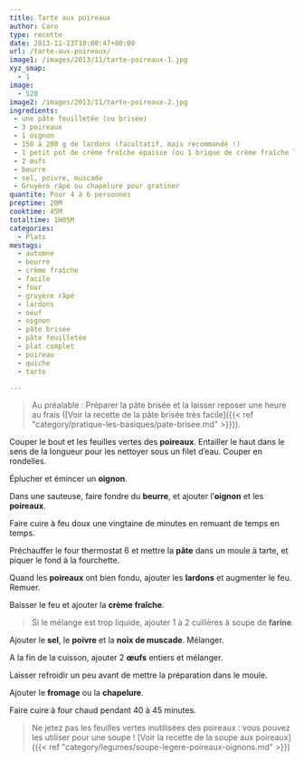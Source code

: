 ```yaml
---
title: Tarte aux poireaux
author: Caro
type: recette
date: 2013-11-23T10:00:47+00:00
url: /tarte-aux-poireaux/
image1: /images/2013/11/tarte-poireaux-1.jpg
xyz_smap:
  - 1
image:
  - 520
image2: /images/2013/11/tarte-poireaux-2.jpg
ingredients:
 - une pâte feuilletée (ou brisée)
 - 3 poireaux
 - 1 oignon
 - 150 à 200 g de lardons (facultatif, mais recommandé !)
 - 1 petit pot de crème fraîche épaisse (ou 1 brique de crème fraîche liquide)
 - 2 œufs
 - beurre
 - sel, poivre, muscade
 - Gruyère râpé ou chapelure pour gratiner
quantite: Pour 4 à 6 personnes
preptime: 20M
cooktime: 45M
totaltime: 1H05M
categories:
  - Plats
mestags:
  - automne
  - beurre
  - crème fraîche
  - facile
  - four
  - gruyère râpé
  - lardons
  - oeuf
  - oignon
  - pâte brisée
  - pâte feuilletée
  - plat complet
  - poireau
  - quiche
  - tarte

---
```

> Au préalable : Préparer la pâte brisée et la laisser reposer une heure au frais ([Voir la recette de la pâte brisée très facile]({{< ref "category/pratique-les-basiques/pate-brisee.md" >}})).

Couper le bout et les feuilles vertes des **poireaux**. Entailler le haut dans le sens de la longueur pour les nettoyer sous un filet d&rsquo;eau. Couper en rondelles.

Éplucher et émincer un **oignon**.

Dans une sauteuse, faire fondre du **beurre**, et ajouter l&rsquo;**oignon** et les **poireaux**.

Faire cuire à feu doux une vingtaine de minutes en remuant de temps en temps.

Préchauffer le four thermostat 6 et mettre la **pâte** dans un moule à tarte, et piquer le fond à la fourchette.

Quand les **poireaux** ont bien fondu, ajouter les **lardons** et augmenter le feu. Remuer.

Baisser le feu et ajouter la **crème fraîche**.

> Si le mélange est trop liquide, ajouter 1 à 2 cuillères à soupe de **farine**.

Ajouter le **sel**, le **poivre** et la **noix de muscade**. Mélanger.

A la fin de la cuisson, ajouter 2 **œufs** entiers et mélanger.

Laisser refroidir un peu avant de mettre la préparation dans le moule.

Ajouter le **fromage** ou la **chapelure**.

Faire cuire à four chaud pendant 40 à 45 minutes.

> Ne jetez pas les feuilles vertes inutilisées des poireaux : vous pouvez les utiliser pour une soupe ! [Voir la recette de la soupe aux poireaux]({{< ref "category/legumes/soupe-legere-poireaux-oignons.md" >}})
